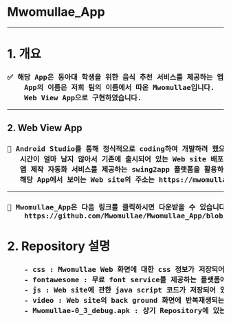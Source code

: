 <h1>Mwomullae_App</h1>  
<hr>
<h1>1. 개요</h1>
<h3><pre>
✅ 해당 App은 동아대 학생을 위한 음식 추천 서비스를 제공하는 앱입니다.
    App의 이름은 저희 팀의 이름에서 따온 Mwomullae입니다.
    Web View App으로 구현하였습니다.
</pre></h3>

<hr>

<h2>2. Web View App</h2>
<h3><pre>
🍩 Android Studio를 통해 정식적으로 coding하여 개발하려 했으나, 프로젝트 평가 종료일까지
   시간이 얼마 남지 않아서 기존에 출시되어 있는 Web site 배포 service를 제공하는 플랫폼인 netlify와
   앱 제작 자동화 서비스를 제공하는 swing2app 플랫폼을 활용하여 App을 제작했습니다.
   해당 App에서 보이는 Web site의 주소는 https://mwomullae.netlify.app 입니다.
</pre></h3>

<hr>

<h3><pre>
🍔 Mwomullae_App은 다음 링크를 클릭하시면 다운받을 수 있습니다.
    https://github.com/Mwomullae/Mwomullae_App/blob/19a433ea2a314270f981d165bf1a27585d6a24d8/Mwomullae-0_3_debug.apk
</pre></h3>

<h1>2. Repository 설명</h1>
<h3><pre>
    - css : Mwomullae Web 화면에 대한 css 정보가 저장되어 있다.
    - fontawesome : 무료 font service를 제공하는 플랫폼에서 다운받은 font에 관한 css 파일 및 정보들이 저장되어 있다.
    - js : Web site에 관한 java script 코드가 저장되어 있다.
    - video : Web site의 back ground 화면에 반복재생되는 동영상이 저장되어 있다.
    - Mwomullae-0_3_debug.apk : 상기 Repository에 있는 폴더 및 파일과, 여러 플랫폼을 결합하여 제작된 Mwomullae 어플리케이션이다.
</pre></h3>
                        



